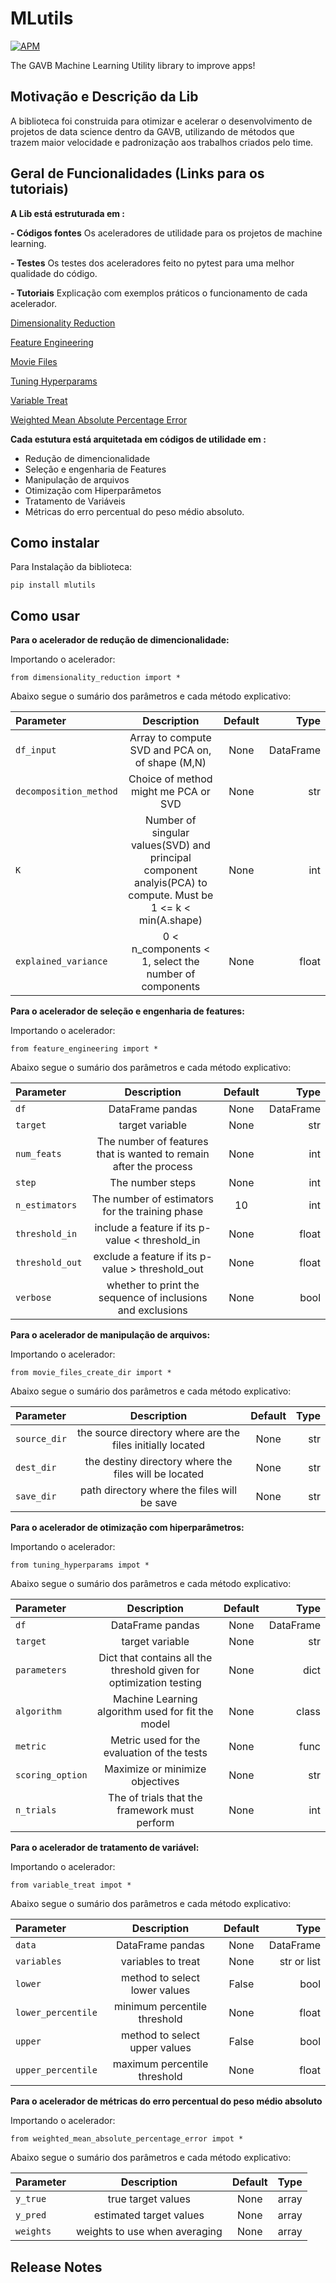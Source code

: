 # **MLutils**

[![APM](https://img.shields.io/apm/l/python?style=plastic)](https://github.com/GAVB-SERVICOS/mlutils/blob/feature/diego/LICENSE)


The GAVB Machine Learning Utility library to improve apps!


## **Motivação e Descrição da Lib**

A biblioteca foi construida para otimizar e acelerar o desenvolvimento de projetos de data science dentro da GAVB, utilizando de métodos que trazem maior velocidade e padronização aos trabalhos criados pelo time.


## **Geral de Funcionalidades (Links para os tutoriais)**

**A Lib está estruturada em :**

**- Códigos fontes**
Os aceleradores de utilidade para os projetos de machine learning.

**- Testes**
Os testes dos aceleradores feito no pytest para uma melhor qualidade do código.

**- Tutoriais**
Explicação com exemplos práticos o funcionamento de cada acelerador.

[Dimensionality Reduction](https://github.com/GAVB-SERVICOS/mlutils/blob/feature/diego/tutorial/tutorial_dimensionality_reduction.ipynb)

[Feature Engineering](https://github.com/GAVB-SERVICOS/mlutils/blob/feature/diego/tutorial/test_tutorial_feature_engineering_regression_hyperparams_tuning.ipynb)

[Movie Files](https://github.com/GAVB-SERVICOS/mlutils/blob/feature/diego/tutorial/tutorial_movie_files_create_dir.ipynb)

[Tuning Hyperparams](https://github.com/GAVB-SERVICOS/mlutils/blob/feature/diego/tutorial/tutorial_tuning_hyperparams.ipynb)

[Variable Treat](https://github.com/GAVB-SERVICOS/mlutils/blob/feature/diego/tutorial/tutorial_variable_treat.ipynb)

[Weighted Mean Absolute Percentage Error](https://github.com/GAVB-SERVICOS/mlutils/blob/feature/diego/tutorial/tutorial_weighted_mean_absolute_percentage_error.ipynb)


**Cada estutura está arquitetada em códigos de utilidade em :**
 
 - Redução de dimencionalidade
 - Seleção e engenharia de Features
 - Manipulação de arquivos
 - Otimização com Hiperparâmetos
 - Tratamento de Variáveis
 - Métricas do erro percentual do peso médio absoluto.


## **Como instalar**

Para Instalação da biblioteca:
```
pip install mlutils
```

## **Como usar**

**Para o acelerador de redução de dimencionalidade:**

Importando o acelerador:

```
from dimensionality_reduction import *

```
Abaixo segue o sumário dos parâmetros e cada método explicativo:



|   Parameter   |  Description  |    Default    |    Type    |
| :---         |     :---:      |         :---: |        ---:|
| `df_input`   | Array to compute SVD and PCA on, of shape (M,N)  | None  | DataFrame |
| `decomposition_method` | Choice of method might me PCA or SVD | None |    str    |
| `K` | Number of singular values(SVD) and principal component analyis(PCA) to compute. Must be 1 <= k < min(A.shape) | None |    int    |
| `explained_variance` | 0 < n_components < 1, select the number of components| None |   float   |   


**Para o acelerador de seleção e engenharia de features:**

Importando o acelerador:

```
from feature_engineering import *

```

Abaixo segue o sumário dos parâmetros e cada método explicativo:



|   Parameter   |  Description  |    Default    |    Type    |
| :---         |     :---:      |         :---: |        ---:|
| `df`   | DataFrame pandas  | None  | DataFrame |
| `target` | target variable | None |    str    |
| `num_feats` | The number of features that is wanted to remain after the process | None |    int    |
| `step` | The number steps| None |   int   | 
| `n_estimators` | The number of estimators for the training phase | 10 |   int   |
| `threshold_in` | include a feature if its p-value < threshold_in | None |   float   |
| `threshold_out` | exclude a feature if its p-value > threshold_out | None |   float   |
| `verbose` | whether to print the sequence of inclusions and exclusions | None |   bool   |



**Para o acelerador de manipulação de arquivos:**

Importando o acelerador:

```
from movie_files_create_dir import *

```

Abaixo segue o sumário dos parâmetros e cada método explicativo:



|   Parameter   |  Description  |    Default    |    Type    |
| :---         |     :---:      |         :---: |        ---:|
| `source_dir`   | the source directory where are the files initially located | None  | str |
| `dest_dir` | the destiny directory where the files will be located | None |    str    |
| `save_dir` | path directory where the files will be save | None |    str    |




**Para o acelerador de otimização com hiperparâmetros:**

Importando o acelerador:

```
from tuning_hyperparams impot *

```

Abaixo segue o sumário dos parâmetros e cada método explicativo:



|   Parameter   |  Description  |    Default    |    Type    |
| :---         |     :---:      |         :---: |        ---:|
| `df`   | DataFrame pandas  | None  | DataFrame |
| `target` | target variable | None |    str    |
| `parameters` | Dict that contains all the threshold given for optimization testing | None |    dict    |
| `algorithm` | Machine Learning algorithm used for fit the model| None |   class   | 
| `metric` | Metric used for the evaluation of the tests | None |   func   |
| `scoring_option` | Maximize or minimize objectives | None |   str   |
| `n_trials` | The of trials that the framework must perform | None |   int   |



**Para o acelerador de tratamento de variável:**

Importando o acelerador:

```
from variable_treat impot *

```

Abaixo segue o sumário dos parâmetros e cada método explicativo:



|   Parameter   |  Description  |    Default    |    Type    |
| :---         |     :---:      |         :---: |        ---:|
| `data`   | DataFrame pandas  | None  | DataFrame |
| `variables` | variables to treat | None |    str or list    |
| `lower` | method to select lower values | False |    bool    |
| `lower_percentile` | minimum percentile threshold | None |   float   | 
| `upper` | method to select upper values | False |   bool   |
| `upper_percentile` | maximum percentile threshold | None |   float   |



**Para o acelerador de métricas do erro percentual do peso médio absoluto**

Importando o acelerador:

```
from weighted_mean_absolute_percentage_error impot *

```

Abaixo segue o sumário dos parâmetros e cada método explicativo:



|   Parameter   |  Description  |    Default    |    Type    |
| :---         |     :---:      |         :---: |        ---:|
| `y_true`   | true target values  | None  | array |
| `y_pred` | estimated target values | None |    array    |
| `weights` | weights to use when averaging |  None  |    array    |







## **Release Notes**



